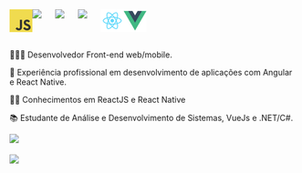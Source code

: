 <div>
  <div style="display: flex;">
    <img src="https://raw.githubusercontent.com/github/explore/80688e429a7d4ef2fca1e82350fe8e3517d3494d/topics/javascript/javascript.png" width="40">
    <img src="https://encrypted-tbn0.gstatic.com/images?q=tbn:ANd9GcQ3s6Xh8Q4XKaxYMAYB92fssHJaMgrcf3RIbg&usqp=CAU" width="40">
    <img src="https://raw.githubusercontent.com/jmnote/z-icons/master/svg/csharp.svg" width="40">           
    <img src="https://encrypted-tbn0.gstatic.com/images?q=tbn:ANd9GcTIriiMvVEzbgeGyR9bF86NA1BH64k1w5EY7g&usqp=CAU" width="40">
    <img src="https://raw.githubusercontent.com/github/explore/80688e429a7d4ef2fca1e82350fe8e3517d3494d/topics/react/react.png" width="40">  
    <img src="https://raw.githubusercontent.com/github/explore/80688e429a7d4ef2fca1e82350fe8e3517d3494d/topics/vue/vue.png" width="40">
  </div>
  <br>

  <p>👨🏻‍💻 Desenvolvedor Front-end web/mobile.</p>
  <p>🚀 Experiência profissional em desenvolvimento de aplicações com Angular e React Native.</p>
  <p>👨‍🎓 Conhecimentos em ReactJS e React Native</p>
  <p>📚 Estudante de Análise e Desenvolvimento de Sistemas, VueJs e .NET/C#.</p>
  

  <img src="https://media0.giphy.com/media/iIqmM5tTjmpOB9mpbn/giphy.gif">
  
  <br>
  <br>
  <a href="https://www.linkedin.com/in/aquiles-silva-dos-santos-/" target="_blank">
    <img src="https://encrypted-tbn0.gstatic.com/images?q=tbn:ANd9GcSUkC13MHFDlshhneUoFeRGC31Q0hM-q7GUgQ&usqp=CAU" width="40">
  </a> 
</div>
